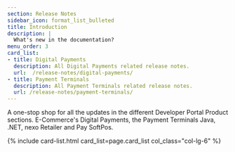 ```yaml
---
section: Release Notes
sidebar_icon: format_list_bulleted
title: Introduction
description: |
  What's new in the documentation?
menu_order: 3
card_list:
- title: Digital Payments
  description: All Digital Payments related release notes.
  url:  /release-notes/digital-payments/
- title: Payment Terminals
  description: All Payment Terminals related release notes.
  url: /release-notes/payment-terminals/
---
```


A one-stop shop for all the updates in the different Developer Portal Product
sections. E-Commerce's Digital Payments, the Payment Terminals Java, .NET, nexo
Retailer and Pay SoftPos.

{% include card-list.html card_list=page.card_list col_class="col-lg-6" %}
